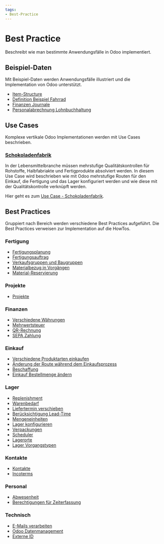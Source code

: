 ```yaml
---
tags:
- Best-Practice
---
```

# Best Practice

Beschreibt wie man bestimmte Anwendungsfälle in Odoo implementiert.

## Beispiel-Daten

Mit Beispiel-Daten werden Anwendungsfälle illustriert und die Implementation von Odoo unterstützt.

* [Item-Structure](Best-Practice-Item-Structure.md)
* [Definition Beispiel Fahrrad](Best-Practice-Definition-Beispiel-Fahrrad.md)
* [Finanzen Journale](Best-Practice-Finanzen-Journale.md)
* [Personalabrechnung Lohnbuchhaltung](Best-Practice-Lohnbuchhaltung.md)

## Use Cases

Komplexe vertikale Odoo Implementationen werden mit Use Cases beschrieben.

### [Schokoladenfabrik](Use-Case-Schokoladenfabrik.md)

In der Lebensmittelbranche müssen mehrstufige Qualitätskontrollen für Rohstoffe, Halbfabriakte und Fertigprodukte absolviert werden. In diesem Use Case wird beschrieben wie mit Odoo mehrstufige Routen für den Einkauf, die Fertigung und das Lager konfiguriert werden und wie diese mit der Qualitätskontrolle verknüpft werden.

Hier geht es zum [Use Case - Schokoladenfabrik](Use-Case-Schokoladenfabrik.md).

## Best Practices

Gruppiert nach Bereich werden verschiedene Best Practices aufgeführt. Die Best Practices verweisen zur Implementation auf die HowTos.

### Fertigung

* [Fertigungsplanung](Best-Practice-Fertigungsplanung)
* [Fertigungsauftrag](Best-Practice-Fertigungsauftrag.md)
* [Verkaufsgruppen und Baugruppen](Best-Practice-Verkaufsgruppen-und-Baugruppen.md)
* [Materialbezug in Vorgängen](Best-Practice-Materialbezug-in-Vorgängen.md)
* [Material-Reservierung](Best-Practice-Material-Reservierung.md)

### Projekte

* [Projekte](Best-Practice-Projekte.md)

### Finanzen

* [Verschiedene Währungen](Best-Practice-Verschiedene-W%C3%A4hrungen.md)
* [Mehrwertsteuer](Best-Practice-Mehrwertsteuer.md)
* [QR-Rechnung](Best-Practice-QR-Rechnung.md)
* [SEPA Zahlung](Best-Pratice-SEPA-Zahlung.md)

### Einkauf

* [Verschiedene Produktarten einkaufen](Best-Practice-Verschiedene-Produktarten-einkaufen.md)
* [Änderung der Route während dem Einkaufsprozess](Best-Practice-%C3%84nderung-der-Route-w%C3%A4hrend-dem-Einkaufsprozess.md)
* [Beschaffung](Best-Practice-Beschaffung.md)
* [Einkauf Bestellmenge ändern](Best-Practice-Einkauf-Bestellmenge-ändern.md)

### Lager

* [Replenishment](Best-Practice-Replenishment.md)
* [Warenbedarf](Best-Practice-Warenbedarf.md)
* [Liefertermin verschieben](Best-Practice-Liefertermin-verschieben.md)
* [Berücksichtigung Lead-Time](Best-Practice-Ber%C3%BCcksichtigung-Lead-Time.md)
* [Mengeneinheiten](Best-Practice-Mengeneinheiten.md)
* [Lager konfigurieren](Best-Practice-Lager-konfigurieren.md)
* [Verpackungen](Best-Practice-Verpackungen.md)
* [Scheduler](Best-Practice-Scheduler.md)
* [Lagerorte](Best-Practice-Lagerorte.md)
* [Lager Vorgangstypen](Best-Practice-Lager-Vorgangstypen.md)

### Kontakte

* [Kontakte](Best-Practice-Kontakte.md)
* [Incoterms](Best-Practice-Incoterms.md)

### Personal

* [Abwesenheit](Best-Practice-Abwesenheit.md)
* [Berechtigungen für Zeiterfassung](Best-Practice-Berechtigungen-für-Zeiterfassung.md)

### Technisch

* [E-Mails verarbeiten](Best-Practice-E-Mails-verarbeiten.md)
* [Odoo Datenmanagement](Best-Practice-Odoo-Datenmanagement.md)
* [Externe ID](Best-Practice-Externe-ID.md)